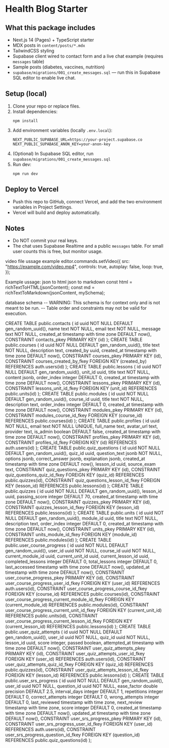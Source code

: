 
# Health Blog Starter

## What this package includes
- Next.js 14 (Pages) + TypeScript starter
- MDX posts in `content/posts/*.mdx`
- TailwindCSS styling
- Supabase client wired to contact form and a live chat example (requires `messages` table)
- Sample posts (diabetes, vaccines, nutrition)
- `supabase/migrations/001_create_messages.sql` — run this in Supabase SQL editor to enable live chat.

## Setup (local)
1. Clone your repo or replace files.
2. Install dependencies:
   ```
   npm install
   ```
3. Add environment variables (locally `.env.local`):
   ```
   NEXT_PUBLIC_SUPABASE_URL=https://your-project.supabase.co
   NEXT_PUBLIC_SUPABASE_ANON_KEY=your-anon-key
   ```
4. (Optional) In Supabase SQL editor, run `supabase/migrations/001_create_messages.sql`
5. Run dev:
   ```
   npm run dev
   ```

## Deploy to Vercel
- Push this repo to GitHub, connect Vercel, and add the two environment variables in Project Settings.
- Vercel will build and deploy automatically.

## Notes
- Do NOT commit your real keys.
- The chat uses Supabase Realtime and a public `messages` table. For small user counts this is free, but monitor usage.


video file ussage example
editor.commands.setVideo({
  src: "https://example.com/video.mp4",
  controls: true,
  autoplay: false,
  loop: true,
});

Example ussage:
json to html
json to markdown
const html = richTextToHTML(jsonContent);
const md = richTextToMarkdown(jsonContent, mySchema);

database schema
-- WARNING: This schema is for context only and is not meant to be run.
-- Table order and constraints may not be valid for execution.

CREATE TABLE public.contacts (
  id uuid NOT NULL DEFAULT gen_random_uuid(),
  name text NOT NULL,
  email text NOT NULL,
  message text NOT NULL,
  created_at timestamp with time zone DEFAULT now(),
  CONSTRAINT contacts_pkey PRIMARY KEY (id)
);
CREATE TABLE public.courses (
  id uuid NOT NULL DEFAULT gen_random_uuid(),
  title text NOT NULL,
  description text,
  created_by uuid,
  created_at timestamp with time zone DEFAULT now(),
  CONSTRAINT courses_pkey PRIMARY KEY (id),
  CONSTRAINT courses_created_by_fkey FOREIGN KEY (created_by) REFERENCES auth.users(id)
);
CREATE TABLE public.lessons (
  id uuid NOT NULL DEFAULT gen_random_uuid(),
  unit_id uuid,
  title text NOT NULL,
  content jsonb,
  order_index integer DEFAULT 0,
  created_at timestamp with time zone DEFAULT now(),
  CONSTRAINT lessons_pkey PRIMARY KEY (id),
  CONSTRAINT lessons_unit_id_fkey FOREIGN KEY (unit_id) REFERENCES public.units(id)
);
CREATE TABLE public.modules (
  id uuid NOT NULL DEFAULT gen_random_uuid(),
  course_id uuid,
  title text NOT NULL,
  description text,
  order_index integer DEFAULT 0,
  created_at timestamp with time zone DEFAULT now(),
  CONSTRAINT modules_pkey PRIMARY KEY (id),
  CONSTRAINT modules_course_id_fkey FOREIGN KEY (course_id) REFERENCES public.courses(id)
);
CREATE TABLE public.profiles (
  id uuid NOT NULL,
  email text NOT NULL UNIQUE,
  full_name text,
  avatar_url text,
  provider text,
  is_admin boolean DEFAULT false,
  created_at timestamp with time zone DEFAULT now(),
  CONSTRAINT profiles_pkey PRIMARY KEY (id),
  CONSTRAINT profiles_id_fkey FOREIGN KEY (id) REFERENCES auth.users(id)
);
CREATE TABLE public.quiz_questions (
  id uuid NOT NULL DEFAULT gen_random_uuid(),
  quiz_id uuid,
  question_text jsonb NOT NULL,
  options jsonb,
  correct_answer jsonb,
  explanation jsonb,
  created_at timestamp with time zone DEFAULT now(),
  lesson_id uuid,
  source_exam text,
  CONSTRAINT quiz_questions_pkey PRIMARY KEY (id),
  CONSTRAINT quiz_questions_quiz_id_fkey FOREIGN KEY (quiz_id) REFERENCES public.quizzes(id),
  CONSTRAINT quiz_questions_lesson_id_fkey FOREIGN KEY (lesson_id) REFERENCES public.lessons(id)
);
CREATE TABLE public.quizzes (
  id uuid NOT NULL DEFAULT gen_random_uuid(),
  lesson_id uuid,
  passing_score integer DEFAULT 70,
  created_at timestamp with time zone DEFAULT now(),
  CONSTRAINT quizzes_pkey PRIMARY KEY (id),
  CONSTRAINT quizzes_lesson_id_fkey FOREIGN KEY (lesson_id) REFERENCES public.lessons(id)
);
CREATE TABLE public.units (
  id uuid NOT NULL DEFAULT gen_random_uuid(),
  module_id uuid,
  title text NOT NULL,
  description text,
  order_index integer DEFAULT 0,
  created_at timestamp with time zone DEFAULT now(),
  CONSTRAINT units_pkey PRIMARY KEY (id),
  CONSTRAINT units_module_id_fkey FOREIGN KEY (module_id) REFERENCES public.modules(id)
);
CREATE TABLE public.user_course_progress (
  id uuid NOT NULL DEFAULT gen_random_uuid(),
  user_id uuid NOT NULL,
  course_id uuid NOT NULL,
  current_module_id uuid,
  current_unit_id uuid,
  current_lesson_id uuid,
  completed_lessons integer DEFAULT 0,
  total_lessons integer DEFAULT 0,
  last_accessed timestamp with time zone DEFAULT now(),
  updated_at timestamp with time zone DEFAULT now(),
  CONSTRAINT user_course_progress_pkey PRIMARY KEY (id),
  CONSTRAINT user_course_progress_user_id_fkey FOREIGN KEY (user_id) REFERENCES auth.users(id),
  CONSTRAINT user_course_progress_course_id_fkey FOREIGN KEY (course_id) REFERENCES public.courses(id),
  CONSTRAINT user_course_progress_current_module_id_fkey FOREIGN KEY (current_module_id) REFERENCES public.modules(id),
  CONSTRAINT user_course_progress_current_unit_id_fkey FOREIGN KEY (current_unit_id) REFERENCES public.units(id),
  CONSTRAINT user_course_progress_current_lesson_id_fkey FOREIGN KEY (current_lesson_id) REFERENCES public.lessons(id)
);
CREATE TABLE public.user_quiz_attempts (
  id uuid NOT NULL DEFAULT gen_random_uuid(),
  user_id uuid NOT NULL,
  quiz_id uuid NOT NULL,
  lesson_id uuid,
  score integer,
  passed boolean,
  attempted_at timestamp with time zone DEFAULT now(),
  CONSTRAINT user_quiz_attempts_pkey PRIMARY KEY (id),
  CONSTRAINT user_quiz_attempts_user_id_fkey FOREIGN KEY (user_id) REFERENCES auth.users(id),
  CONSTRAINT user_quiz_attempts_quiz_id_fkey FOREIGN KEY (quiz_id) REFERENCES public.quizzes(id),
  CONSTRAINT user_quiz_attempts_lesson_id_fkey FOREIGN KEY (lesson_id) REFERENCES public.lessons(id)
);
CREATE TABLE public.user_srs_progress (
  id uuid NOT NULL DEFAULT gen_random_uuid(),
  user_id uuid NOT NULL,
  question_id uuid NOT NULL,
  ease_factor double precision DEFAULT 2.5,
  interval_days integer DEFAULT 1,
  repetitions integer DEFAULT 0,
  correct_attempts integer DEFAULT 0,
  wrong_attempts integer DEFAULT 0,
  last_reviewed timestamp with time zone,
  next_review timestamp with time zone,
  score integer DEFAULT 0,
  created_at timestamp with time zone DEFAULT now(),
  updated_at timestamp with time zone DEFAULT now(),
  CONSTRAINT user_srs_progress_pkey PRIMARY KEY (id),
  CONSTRAINT user_srs_progress_user_id_fkey FOREIGN KEY (user_id) REFERENCES auth.users(id),
  CONSTRAINT user_srs_progress_question_id_fkey FOREIGN KEY (question_id) REFERENCES public.quiz_questions(id)
);
